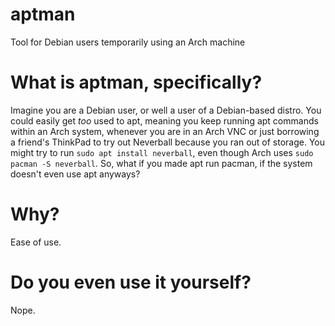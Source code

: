# aptman
Tool for Debian users temporarily using an Arch machine
# What is aptman, specifically?
Imagine you are a Debian user, or well a user of a Debian-based distro. You could easily get *too* used to apt, meaning you keep running apt commands within an Arch system, whenever you are in an Arch VNC or just borrowing a friend's ThinkPad to try out Neverball because you ran out of storage. You might try to run `sudo apt install neverball`, even though Arch uses `sudo pacman -S neverball`. So, what if you made apt run pacman, if the system doesn't even use apt anyways?
# Why?
Ease of use.
# Do you even use it yourself?
Nope. 
